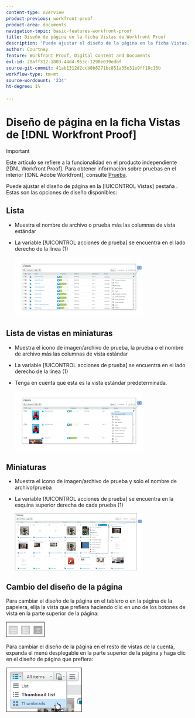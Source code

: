 ```yaml
---
content-type: overview
product-previous: workfront-proof
product-area: documents
navigation-topic: basic-features-workfront-proof
title: Diseño de página en la ficha Vistas de Workfront Proof
description: 'Puede ajustar el diseño de la página en la ficha Vistas. Las siguientes opciones de diseño están disponibles: EDITAR ME.'
author: Courtney
feature: Workfront Proof, Digital Content and Documents
exl-id: 28aff312-1803-44d4-953c-1298e039edbf
source-git-commit: 41ab1312d2ccb8b8271bc851a35e31e9ff18c16b
workflow-type: tm+mt
source-wordcount: '234'
ht-degree: 1%

---
```


# Diseño de página en la ficha Vistas de [!DNL Workfront Proof]

>[!IMPORTANT]
>
>Este artículo se refiere a la funcionalidad en el producto independiente [!DNL Workfront Proof]. Para obtener información sobre pruebas en el interior [!DNL Adobe Workfront], consulte [Prueba](../../../review-and-approve-work/proofing/proofing.md).

Puede ajustar el diseño de página en la [!UICONTROL Vistas] pestaña . Estas son las opciones de diseño disponibles:

## Lista

* Muestra el nombre de archivo o prueba más las columnas de vista estándar
* La variable [!UICONTROL acciones de prueba] se encuentra en el lado derecho de la línea (1)

   ![Page_views_-_list_view.png](assets/page-views---list-view-350x164.png)

## Lista de vistas en miniaturas

* Muestra el icono de imagen/archivo de prueba, la prueba o el nombre de archivo más las columnas de vista estándar
* La variable [!UICONTROL acciones de prueba] se encuentra en el lado derecho de la línea (1)
* Tenga en cuenta que esta es la vista estándar predeterminada.

   ![Page_views_-_thumbnails_list_view.png](assets/page-views---thumbnails-list-view-350x164.png)

## Miniaturas

* Muestra el icono de imagen/archivo de prueba y solo el nombre de archivo/prueba
* La variable [!UICONTROL acciones de prueba] se encuentra en la esquina superior derecha de cada prueba (1)

   ![Page_views_-_thumbnails_view.png](assets/page-views---thumbnails-view-350x156.png)

## Cambio del diseño de la página

Para cambiar el diseño de la página en el tablero o en la página de la papelera, elija la vista que prefiera haciendo clic en uno de los botones de vista en la parte superior de la página:

![Page_views_old_menu.png](assets/page-views-old-menu.png)

Para cambiar el diseño de la página en el resto de vistas de la cuenta, expanda el menú desplegable en la parte superior de la página y haga clic en el diseño de página que prefiera:

![Page_views_new_menu.png](assets/page-views-new-menu.png)
